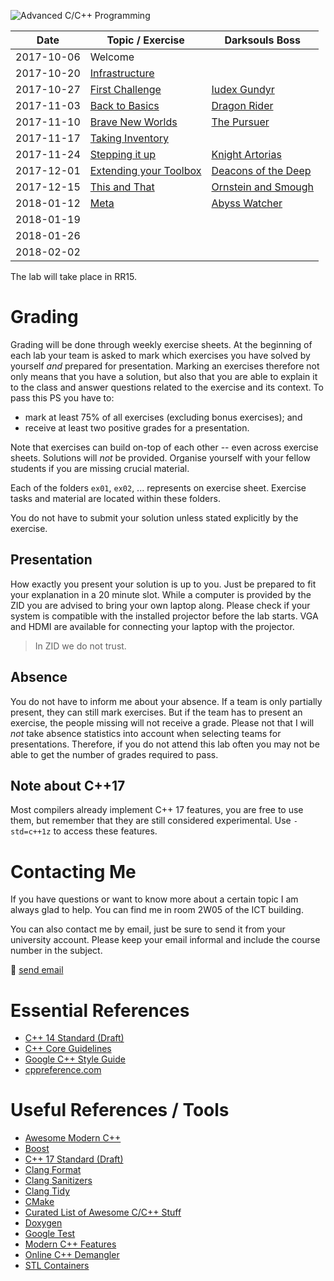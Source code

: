 ![Advanced C/C++ Programming](gfx/banner.gif)

|    Date    |     Topic / Exercise     |    Darksouls Boss     |
| ---------- | ------------------------ | --------------------- |
| 2017-10-06 | Welcome                  |                       |
| 2017-10-20 | [Infrastructure]         |                       |
| 2017-10-27 | [First Challenge]        | [Iudex Gundyr]        |
| 2017-11-03 | [Back to Basics]         | [Dragon Rider]        |
| 2017-11-10 | [Brave New Worlds]       | [The Pursuer]         |
| 2017-11-17 | [Taking Inventory]       |                       |
| 2017-11-24 | [Stepping it up]         | [Knight Artorias]     |
| 2017-12-01 | [Extending your Toolbox] | [Deacons of the Deep] |
| 2017-12-15 | [This and That]          | [Ornstein and Smough] |
| 2018-01-12 | [Meta]                   | [Abyss Watcher]       |
| 2018-01-19 |                          |                       |
| 2018-01-26 |                          |                       |
| 2018-02-02 |                          |                       |

[Infrastructure]: ex01
[First Challenge]: ex02
[Back to Basics]: ex03
[Brave New Worlds]: ex04
[Taking Inventory]: ex05
[Stepping it up]: ex06
[Extending your Toolbox]: ex07
[This and That]: ex08
[Meta]: ex09

[Iudex Gundyr]: https://www.youtube.com/watch?v=J8J7ZB4vJkg
[Dragon Rider]: https://www.youtube.com/watch?v=dk4qf7rP8k0
[The Pursuer]: https://www.youtube.com/watch?v=v7L8jcTNeG8
[Knight Artorias]: https://www.youtube.com/watch?v=rgy1TV12LDc
[Deacons of the Deep]: https://www.youtube.com/watch?v=LHz1dS37v9c
[Ornstein and Smough]: https://www.youtube.com/watch?v=QHDPr07hyzs
[Abyss Watcher]: https://www.youtube.com/watch?v=vv_qryPwmig

The lab will take place in RR15.

# Grading

Grading will be done through weekly exercise sheets.
At the beginning of each lab your team is asked to mark which exercises you have solved by yourself *and* prepared for presentation.
Marking an exercises therefore not only means that you have a solution, but also that you are able to explain it to the class and answer questions related to the exercise and its context.
To pass this PS you have to:

- mark at least 75% of all exercises (excluding bonus exercises); and
- receive at least two positive grades for a presentation.

Note that exercises can build on-top of each other -- even across exercise sheets.
Solutions will *not* be provided.
Organise yourself with your fellow students if you are missing crucial material.

Each of the folders `ex01`, `ex02`, ... represents on exercise sheet.
Exercise tasks and material are located within these folders.

You do not have to submit your solution unless stated explicitly by the exercise.

## Presentation

How exactly you present your solution is up to you.
Just be prepared to fit your explanation in a 20 minute slot.
While a computer is provided by the ZID you are advised to bring your own laptop along.
Please check if your system is compatible with the installed projector before the lab starts.
VGA and HDMI are available for connecting your laptop with the projector.

> In ZID we do not trust.

## Absence

You do not have to inform me about your absence.
If a team is only partially present, they can still mark exercises.
But if the team has to present an exercise, the people missing will not receive a grade.
Please not that I will *not* take absence statistics into account when selecting teams for presentations.
Therefore, if you do not attend this lab often you may not be able to get the number of grades required to pass.

## Note about C++17

Most compilers already implement C++ 17 features, you are free to use them, but remember that they are still considered experimental.
Use `-std=c++1z` to access these features.

# Contacting Me

If you have questions or want to know more about a certain topic I am always glad to help.
You can find me in room 2W05 of the ICT building.

You can also contact me by email, just be sure to send it from your university account.
Please keep your email informal and include the course number in the subject.

:email: [send email](mailto:alexander.hirsch@uibk.ac.at?subject=703807%20-%20)

# Essential References

- [C++ 14 Standard (Draft)](http://www.open-std.org/jtc1/sc22/wg21/docs/papers/2014/n4296.pdf)
- [C++ Core Guidelines](http://isocpp.github.io/CppCoreGuidelines/CppCoreGuidelines)
- [Google C++ Style Guide](https://google.github.io/styleguide/cppguide.html)
- [cppreference.com](http://en.cppreference.com)

# Useful References / Tools

- [Awesome Modern C++](https://github.com/rigtorp/awesome-modern-cpp)
- [Boost](http://www.boost.org)
- [C++ 17 Standard (Draft)](http://www.open-std.org/jtc1/sc22/wg21/docs/papers/2017/n4687.pdf)
- [Clang Format](http://clang.llvm.org/docs/ClangFormat.html)
- [Clang Sanitizers](https://clang.llvm.org/docs/UsersManual.html#controlling-code-generation)
- [Clang Tidy](http://clang.llvm.org/extra/clang-tidy/)
- [CMake](https://cmake.org)
- [Curated List of Awesome C/C++ Stuff](https://github.com/fffaraz/awesome-cpp)
- [Doxygen](http://www.stack.nl/~dimitri/doxygen)
- [Google Test](https://github.com/google/googletest)
- [Modern C++ Features](https://github.com/AnthonyCalandra/modern-cpp-features)
- [Online C++ Demangler](https://demangler.com)
- [STL Containers](http://en.cppreference.com/w/cpp/container)
